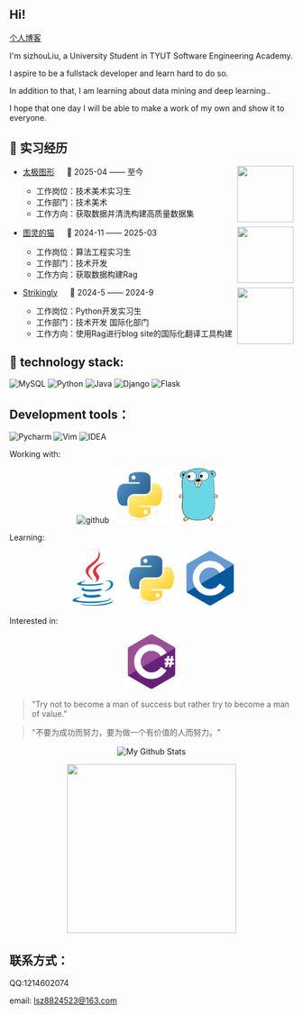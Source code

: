 ## Hi!
[个人博客](https://sizhouliu.github.io) 

I'm sizhouLiu, a University Student in TYUT Software Engineering Academy.

I aspire to be a fullstack developer and learn hard to do so.

In addition to that, I am learning about data mining and deep learning..

I hope that one day I will be able to make a work of my own and show it to everyone.


## 🏢 实习经历
<img align="right" width="100" height="100" src="https://pic3.zhimg.com/v2-b2ba950fb4fc1671649b9b13d667a75a_180x120.jpg" />

- [太极图形](https://www.taichi-graphics.com/) &emsp; 📌 2025-04 —— 至今

  - 工作岗位：技术美术实习生
  - 工作部门：技术美术 
  - 工作方向：获取数据并清洗构建高质量数据集
    </td>
    </tr>
  <div height="20"></div>
<tr>
<td>
<tr>
<td>
<img align="right" width="100" height="100" src="https://n.sinaimg.cn/sinakd10223/360/w180h180/20200716/36a4-iwpcxkr4181716.jpg" />

- [图灵的猫](https://www.turingscat.com/) &emsp; 📌 2024-11 —— 2025-03

  - 工作岗位：算法工程实习生
  - 工作部门：技术开发 
  - 工作方向：获取数据构建Rag
    </td>
    </tr>
  <div height="20"></div>
<tr>
<td>
<tr>
<td>
<img align="right" width="100" height="100" src="https://www.strikingly.com/content/images/strikingly-logo.svg" />

- [Strikingly](https://www.sxl.cn/about-us) &emsp; 📌 2024-5 —— 2024-9

  - 工作岗位：Python开发实习生
  - 工作部门：技术开发 国际化部门
  - 工作方向：使用Rag进行blog site的国际化翻译工具构建
    </td>
    </tr>
  <div height="20"></div>
<tr>
<td>
<tr>
<td>

    
## 💪 technology stack:

![MySQL](https://img.shields.io/badge/mysql-%2300f.svg?style=flat-square&logo=mysql&logoColor=white)
![Python](https://img.shields.io/badge/-Python-pink?style=flat-square&logo=Python)
![Java](https://img.shields.io/badge/-java-yellow?style=flat-square&logo=java)
![Django](https://img.shields.io/badge/Django-092E20?style=for-the-badge&logo=django&logoColor=white)
![Flask](https://img.shields.io/badge/Flask-000000?style=for-the-badge&logo=flask&logoColor=white)

## Development tools：
![Pycharm](https://img.shields.io/badge/PyCharm-000000.svg?&style=for-the-badge&logo=PyCharm&logoColor=white)
![Vim](https://img.shields.io/badge/VIM-%2311AB00.svg?&style=for-the-badge&logo=vim&logoColor=white)
![IDEA](https://img.shields.io/badge/IntelliJ_IDEA-000000.svg?style=for-the-badge&logo=intellij-idea&logoColor=white)<br/>


Working with:
<p align="center">
<img alt="github" src="https://i.giphy.com/media/KzJkzjggfGN5Py6nkT/200.webp" width="100" title="github">
<img src="https://raw.githubusercontent.com/devicons/devicon/master/icons/python/python-original.svg" alt="python" width="100" height="100"/>
<img src="https://raw.githubusercontent.com/devicons/devicon/1119b9f84c0290e0f0b38982099a2bd027a48bf1/icons/go/go-original.svg" alt="C" width="100" height="100">
</p>
Learning:

<p align="center">
    <img src="https://raw.githubusercontent.com/devicons/devicon/master/icons/java/java-original.svg" alt="Java" width="100" height="100"/>
    <img src="https://raw.githubusercontent.com/devicons/devicon/master/icons/python/python-original.svg" alt="python" width="100" height="100"/>
    <img src="https://raw.githubusercontent.com/devicons/devicon/1119b9f84c0290e0f0b38982099a2bd027a48bf1/icons/c/c-original.svg" alt="C" width="100" height="100">
</p>

Interested in:
<p align="center">
    <img src="https://raw.githubusercontent.com/devicons/devicon/master/icons/csharp/csharp-original.svg" alt="C#" width="100" height="100"/>
</p>


> "Try not to become a man of success but rather try to become a man of value."

> "不要为成功而努力，要为做一个有价值的人而努力。"


<p align="center">

<img align="center" alt="My Github Stats" src="https://github-readme-stats.vercel.app/api?username=sizhouLiu&count_private=true&show_icons=true&include_all_commits=true&show_owner=true&theme=material-palenight"/>

</p>
<p align="center">
    <img src="https://github-readme-stats.vercel.app/api/top-langs/?username=sizhouLiu&layout=compact"  width="300" height="300"/>
</p>

## 联系方式：

QQ:1214602074

email: lsz8824523@163.com

